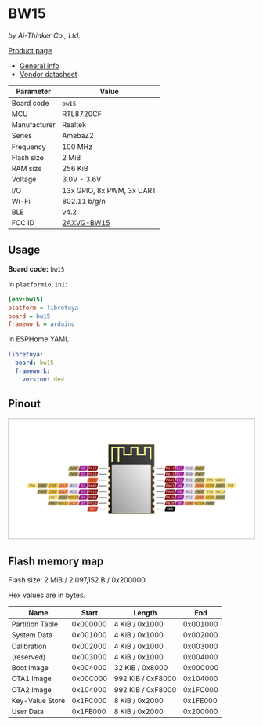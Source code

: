 # BW15

*by Ai-Thinker Co., Ltd.*

[Product page](https://docs.ai-thinker.com/_media/rtl8710/docs/bw15_datasheet_en.pdf)

- [General info](../../docs/platform/realtek-amb/README.md)
- [Vendor datasheet](https://docs.ai-thinker.com/_media/rtl8710/docs/bw15_datasheet_en.pdf)

Parameter    | Value
-------------|------------------------------------------
Board code   | `bw15`
MCU          | RTL8720CF
Manufacturer | Realtek
Series       | AmebaZ2
Frequency    | 100 MHz
Flash size   | 2 MiB
RAM size     | 256 KiB
Voltage      | 3.0V - 3.6V
I/O          | 13x GPIO, 8x PWM, 3x UART
Wi-Fi        | 802.11 b/g/n
BLE          | v4.2
FCC ID       | [2AXVG-BW15](https://fccid.io/2AXVG-BW15)

## Usage

**Board code:** `bw15`

In `platformio.ini`:

```ini
[env:bw15]
platform = libretuya
board = bw15
framework = arduino
```

In ESPHome YAML:

```yaml
libretuya:
  board: bw15
  framework:
    version: dev
```

## Pinout

![Pinout](pinout_bw15.svg)

## Flash memory map

Flash size: 2 MiB / 2,097,152 B / 0x200000

Hex values are in bytes.

Name            | Start    | Length            | End
----------------|----------|-------------------|---------
Partition Table | 0x000000 | 4 KiB / 0x1000    | 0x001000
System Data     | 0x001000 | 4 KiB / 0x1000    | 0x002000
Calibration     | 0x002000 | 4 KiB / 0x1000    | 0x003000
(reserved)      | 0x003000 | 4 KiB / 0x1000    | 0x004000
Boot Image      | 0x004000 | 32 KiB / 0x8000   | 0x00C000
OTA1 Image      | 0x00C000 | 992 KiB / 0xF8000 | 0x104000
OTA2 Image      | 0x104000 | 992 KiB / 0xF8000 | 0x1FC000
Key-Value Store | 0x1FC000 | 8 KiB / 0x2000    | 0x1FE000
User Data       | 0x1FE000 | 8 KiB / 0x2000    | 0x200000
